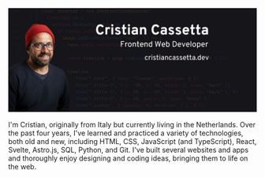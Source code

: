 <img src="https://github.com/criscass/criscass/blob/main/cris-img.jpg" width="1000">





I'm Cristian, originally from Italy but currently living in the Netherlands.
Over the past four years, I've learned and practiced a variety of technologies, both old and new, 
including HTML, CSS, JavaScript (and TypeScript), React, Svelte, Astro.js, SQL, Python, and Git. 
I've built several websites and apps and thoroughly enjoy designing and coding ideas, bringing them to life on the web.
